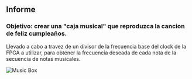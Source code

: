 ## Informe

### Objetivo: crear una "caja musical" que reproduzca la cancion de feliz cumpleaños.

Llevado a cabo a travez de un divisor de la frecuencia base del clock de la FPGA a utilizar, para obtener la frecuencia deseada de cada nota de la secuencia de notas musicales.

![Music Box](https://github.com/aguspignal/verilog-happybirthday/assets/100240991/a5df4a96-b911-4fe7-bf82-68052d63f6fa)
